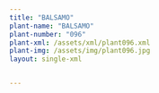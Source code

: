 ```yaml
---
title: "BALSAMO"
plant-name: "BALSAMO"
plant-number: "096"
plant-xml: /assets/xml/plant096.xml
plant-img: /assets/img/plant096.jpg
layout: single-xml


---
```

